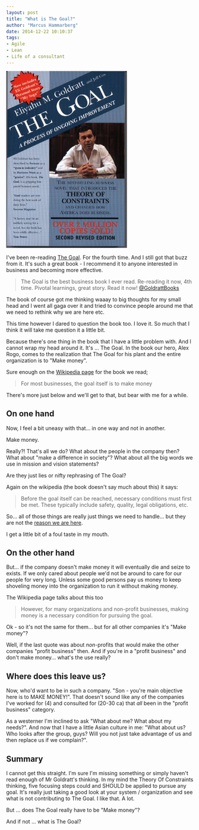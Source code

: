 ```yaml
---
layout: post
title: "What is The Goal?"
author: "Marcus Hammarberg"
date: 2014-12-22 10:10:37
tags:
- Agile
- Lean
- Life of a consultant
---
```


![The Goal](/img/theGoal.jpg)

I've been re-reading [The Goal](http://www.amazon.com/The-Goal-Process-Ongoing-Improvement/dp/0884270610). For the fourth time. And I still got that buzz from it. It's such a great book - I recommend it to anyone interested in business and becoming more effective.

> The Goal is the best business book I ever read. Re-reading it now, 4th time. Pivotal learnings, great story. Read it now! [@GoldrattBooks](https://twitter.com/GoldrattBooks)

The book of course got me thinking waaay to big thoughts for my small head and I went all gaga over it and tried to convince people around me that we need to rethink why we are here etc.

This time however I dared to question the book too. I love it. So much that I think it will take me question it a little bit.

Because there's one thing in the book that I have a little problem with. And I cannot wrap my head around it. It's ... The Goal. In the book our hero, Alex Rogo, comes to the realization that The Goal for his plant and the entire organization is to "Make money".

Sure enough on the [Wikipedia page](http://en.wikipedia.org/wiki/Theory_of_constraints) for the book we read;

> For most businesses, the goal itself is to make money

There's more just below and we'll get to that, but bear with me for a while.

## On one hand

Now, I feel a bit uneasy with that... in one way and not in another.

Make money.

Really?! That's all we do? What about the people in the company then? What about "make a difference in society"? What about all the big words we use in mission and vision statements?

Are they just lies or nifty rephrasing of The Goal?

Again on the wikipedia (the book doesn't say much about this) it says:

> Before the goal itself can be reached, necessary conditions must first be met. These typically include safety, quality, legal obligations, etc.

So... all of those things are really just things we need to handle... but they are not the [reason we are here](https://www.marcusoft.net/2014/04/thisIsHowIThink.html).

I get a little bit of a foul taste in my mouth.

## On the other hand

But... if the company doesn't make money it will eventually die and seize to exists. If we only cared about people we'd not be around to care for our people for very long. Unless some good persons pay us money to keep shoveling money into the organization to run it without making money.

The Wikipedia page talks about this too

> However, for many organizations and non-profit businesses, making money is a necessary condition for pursuing the goal.

Ok - so it's not the same for them... but for all other companies it's "Make money"?

Well, if the last quote was about *non*-profits that would make the other companies "profit business" then. And if you're in a "profit business" and don't make money... what's the use really?

## Where does this leave us?

Now, who'd want to be in such a company. "Son - you're main objective here is to MAKE MONEY!". That doesn't sound like any of the companies I've worked for (4) and consulted for (20-30 ca) that *all* been in the "profit business" category.

As a westerner I'm inclined to ask "What about me? What about my needs?". And now that I have a little Asian culture in me: "What about us? Who looks after the group, guys? Will you not just take advantage of us and then replace us if we complain?".

## Summary

I cannot get this straight. I'm sure I'm missing something or simply haven't read enough of Mr Goldratt's thinking.
In my mind the Theory Of Constraints thinking, five focusing steps could and SHOULD be applied to pursue any goal. It's really just taking a good look at your system / organization and see what is not contributing to The Goal. I like that. A lot.

But ... does The Goal really have to be "Make money"?

And if not ... what is The Goal?
